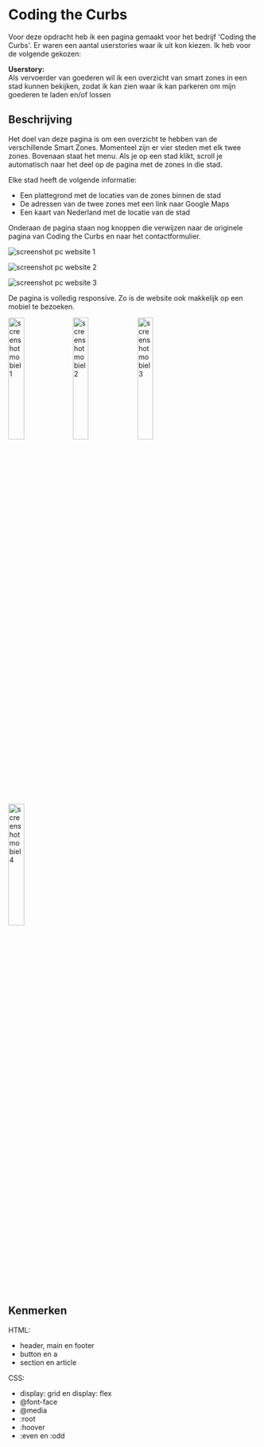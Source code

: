 # Coding the Curbs
<!-- Geef je project een titel en schrijf in één zin wat het is -->
Voor deze opdracht heb ik een pagina gemaakt voor het bedrijf 'Coding the Curbs'. Er waren een aantal userstories waar ik uit kon kiezen. Ik heb voor de volgende gekozen:

<b>Userstory:</b><br>
Als vervoerder van goederen wil ik een overzicht van smart zones in een stad kunnen bekijken, zodat ik kan zien waar ik kan parkeren om mijn goederen te laden en/of lossen

## Beschrijving
<!-- In de Beschrijving staat hoe je project er uit ziet, hoe het werkt en wat je er mee kan. -->
<!-- Voeg een mooie poster visual toe 📸 -->
<!-- Voeg een link toe naar Github Pages 🌐-->
Het doel van deze pagina is om een overzicht te hebben van de verschillende Smart Zones. Momenteel zijn er vier steden met elk twee zones. Bovenaan staat het menu. Als je op een stad klikt, scroll je automatisch naar het deel op de pagina met de zones in die stad. 

Elke stad heeft de volgende informatie:
<ul>
<li>Een plattegrond met de locaties van de zones binnen de stad</li>
<li>De adressen van de twee zones met een link naar Google Maps</li>
<li>Een kaart van Nederland met de locatie van de stad</li>
</ul>

Onderaan de pagina staan nog knoppen die verwijzen naar de originele pagina van Coding the Curbs en naar het contactformulier.

![screenshot pc website 1](https://user-images.githubusercontent.com/112859814/195289746-5bae1545-f456-42bf-a902-9c7994cd792e.png)

![screenshot pc website 2](https://user-images.githubusercontent.com/112859814/195289755-c0b2f700-6bef-4d56-801e-2c264dba3044.png)

![screenshot pc website 3](https://user-images.githubusercontent.com/112859814/195289758-8093547b-8f37-4c25-a506-3e5a9b2e6a06.png)

De pagina is volledig responsive. Zo is de website ook makkelijk op een mobiel te bezoeken.

<img src="https://user-images.githubusercontent.com/112859814/195291159-d26b8b1e-6072-4c19-b9c7-fa0de79c8db1.jpg" alt="screenshot mobiel 1" width=25% />

<img src="https://user-images.githubusercontent.com/112859814/195291175-25dc509f-9853-49c8-8143-b6021d16ea08.jpg" alt="screenshot mobiel 2" width=25% />

<img src="https://user-images.githubusercontent.com/112859814/195291179-2c2b0bd0-e942-4ad8-82e0-35c3b200c438.jpg" alt="screenshot mobiel 3" width=25% />

<img src="https://user-images.githubusercontent.com/112859814/195291186-76d37654-5148-40af-8e66-989b1f96b947.jpg" alt="screenshot mobiel 4" width=25% />

## Kenmerken
<!-- Bij Kenmerken staat welke technieken zijn gebruikt en hoe. Wat is de HTML structuur? Wat zijn de belangrijkste dingen in CSS? Wat is er met Javascript gedaan en hoe? Misschien heb je een framwork of library gebruikt? -->
HTML:
<ul>
<li>header, main en footer</li>
<li>button en a</li>
<li>section en article</li>
</ul>

CSS:
<ul>
<li>display: grid en display: flex</li>
<li>@font-face</li>
<li>@media</li>
<li>:root</li>
<li>:hoover</li>
<li>:even en :odd</li>
</ul>
